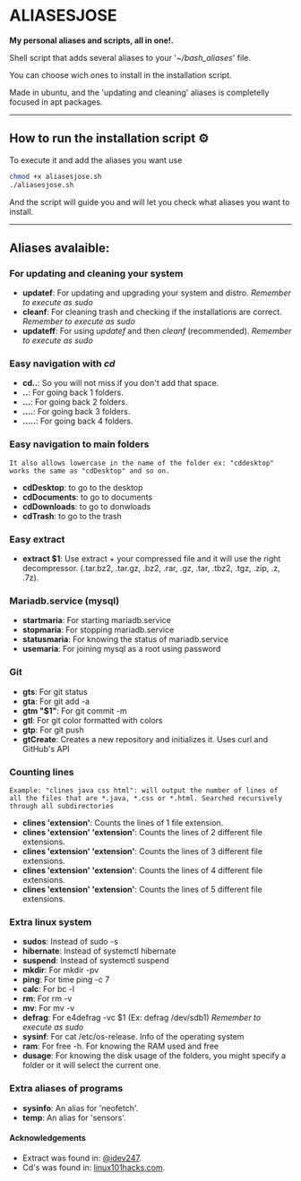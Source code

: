 # **ALIASESJOSE**

**My personal aliases and scripts, all in one!.**

Shell script that adds several aliases to your '*~/bash_aliases*' file.

You can choose wich ones to install in the installation script.

Made in ubuntu, and the 'updating and cleaning' aliases is completelly focused in apt packages.

---

## How to run the installation script ⚙️

To execute it and add the aliases you want use

``` bash
chmod +x aliasesjose.sh
./aliasesjose.sh
```

And the script will guide you and will let you check what aliases you want to install.

---

## **Aliases avalaible:**

### For updating and cleaning your system

- **updatef**: For updating and upgrading your system and distro. *Remember to execute as sudo*
- **cleanf**: For cleaning trash and checking if the installations are correct. *Remember to execute as sudo*
- **updateff**: For using *updatef* and then *cleanf* (recommended). *Remember to execute as sudo*

### Easy navigation with *cd*

- **cd..**: So you will not miss if you don't add that space.
- **..**: For going back 1 folders.
- **...**: For going back 2 folders.
- **....**: For going back 3 folders.
- **.....**: For going back 4 folders.

### Easy navigation to main folders

 `It also allows lowercase in the name of the folder ex: "cddesktop" works the same as "cdDesktop" and so on.`

- **cdDesktop**: to go to the desktop
- **cdDocuments**: to go to documents
- **cdDownloads**: to go to donwloads
- **cdTrash**: to go to the trash

### Easy extract

- **extract $1**: Use extract + your compressed file and it will use the right decompressor. (.tar.bz2, .tar.gz, .bz2, .rar, .gz, .tar, .tbz2, .tgz, .zip, .z, .7z).

### Mariadb.service (mysql)

- **startmaria**: For starting mariadb.service
- **stopmaria**: For stopping mariadb.service
- **statusmaria**: For knowing the status of mariadb.service
- **usemaria**: For joining mysql as a root using password

### Git

- **gts**: For git status
- **gta**: For git add -a
- **gtm "$1"**: For git commit -m
- **gtl**: For git color formatted with colors
- **gtp**: For git push
- **gtCreate**: Creates a new repository and initializes it. Uses curl and GitHub's API

### Counting lines

 `Example: "clines java css html": will output the number of lines of all the files that are *.java, *.css or *.html. Searched recursively through all subdirectories`

- **clines 'extension'**: Counts the lines of 1 file extension.
- **clines 'extension' 'extension'**: Counts the lines of 2 different file extensions.
- **clines 'extension' 'extension'**: Counts the lines of 3 different file extensions.
- **clines 'extension' 'extension'**: Counts the lines of 4 different file extensions.
- **clines 'extension' 'extension'**: Counts the lines of 5 different file extensions.

### Extra linux system

- **sudos**: Instead of sudo -s
- **hibernate**: Instead of systemctl hibernate
- **suspend**: Instead of systemctl suspend
- **mkdir**: For mkdir -pv
- **ping**: For time ping -c 7
- **calc**: For bc -l
- **rm**: For rm -v
- **mv**: For mv -v
- **defrag**: For e4defrag -vc $1 (Ex: defrag /dev/sdb1) *Remember to execute as sudo*
- **sysinf**: For cat /etc/os-release. Info of the operating system
- **ram**: For free -h. For knowing the RAM used and free
- **dusage**: For knowing the disk usage of the folders, you might specify a folder or it will select the current one.

### Extra aliases of programs

- **sysinfo**: An alias for 'neofetch'.
- **temp**: An alias for 'sensors'.

#### Acknowledgements

- Extract was found in: [@idev247](https://gist.github.com/idev247/823464).
- Cd's was found in: [linux101hacks.com](https://linux.101hacks.com/cd-command/cd-alias/).
